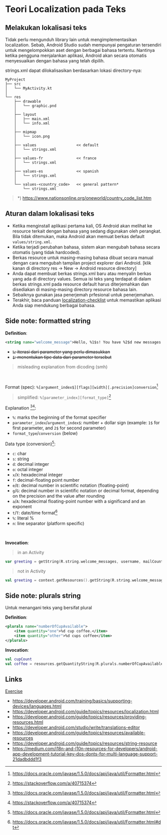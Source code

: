 # Teori Localization pada Teks

## Melakukan lokalisasi teks

Tidak perlu mengunduh library lain untuk mengimplementasikan localization. Sebab, Android Studio sudah mempunyai pengaturan tersendiri untuk mengelompokkan aset dengan berbagai bahasa tertentu. Nantinya ketika pengguna menjalankan aplikasi, Android akan secara otomatis menyesuaikan dengan bahasa yang telah dipilih.

strings.xml dapat dilokalisasikan berdasarkan lokasi directory-nya:

```text
MyProject
├── src
│   └── MyActivity.kt
│
└── res
    ├── drawable
    │   └── graphic.pnd
    │
    ├── layout
    │   ├── main.xml
    │   └── info.xml
    │
    ├── mipmap
    │   └── icon.png
    │
    ├── values                  << default
    │   └── strings.xml
    │
    ├── values-fr               << france
    │   └── strings.xml
    │
    ├── values-es               << spanish
    │   └── strings.xml
    │
    └── values-<country_code>   << general pattern*
        └── strings.xml
```

> \*) https://www.nationsonline.org/oneworld/country_code_list.htm

## Aturan dalam lokalisasi teks

- Ketika menginstall aplikasi pertama kali, OS Android akan melihat ke resource terkait dengan bahasa yang sedang digunakan oleh perangkat. Bila tidak ditemukan, maka Android akan memuat berkas default `values/string.xml`.
- Ketika terjadi perubahan bahasa, sistem akan mengubah bahasa secara otomatis (yang tidak hardcoded).
- Berkas resource untuk masing-masing bahasa dibuat secara manual dengan cara mengubah tampilan project explorer dari Android. [klik kanan di directory res -> New -> Android resource directory]
- Anda dapat membuat berkas strings.xml baru atau menyalin berkas yang ada di directory values. Semua isi teks yang terdapat di dalam berkas strings.xml pada resource default harus diterjemahkan dan disediakan di masing-masing directory resource bahasa lain.
- Sebaiknya gunakan jasa penerjemah prfesional untuk penerjemahan.
- Terakhir, baca panduan [localization-checklist](https://developer.android.com/distribute/best-practices/launch/localization-checklist) untuk memastikan aplikasi Anda siap mendukung berbagai bahasa.

## Side note: formatted string

**Definition**:

```xml
<string name="welcome_message">Hello, %1$s! You have %2$d new messages.</string>
```

- ~~`%`: iterasi dari parameter yang perlu dimasukkan~~
- ~~`$`: menentukan tipe data dari parameter tersebut~~

> misleading explanation from dicoding (smh)

<br />

Format (spec): `%[argument_index$][flags][width][.precision]conversion`[^format_spec]

> simplified: `%[parameter_index][format_type]`[^format_so]

Explanation [^format_spec][^format_so]:

- `%`: marks the beginning of the format specifier
- `parameter_index`/`argument_index$`: number + dollar sign (example: `1$` for first parameter, and `2$` for second parameter)
- `format_type`/`conversion` (below)

Data type (conversion)[^format_spec]:

- `c`: char
- `s`: string
- `d`: decimal integer
- `o`: octal integer
- `x`/`X`: hexadecimal integer
- `f`: decimal-floating point number
- `e`/`E`: decimal number in scientific notation (floating-point)
- `g`/`G`: decimal number in scientific notation or decimal format, depending on the precision and the value after rounding
- `a`/`A`: hexadecimal floating-point number with a significand and an exponent
- `t`/`T`: date/time format[^format_spec_dt]
- `%`: literal %
- `n`: line separator (platform specific)

<br />

**Invocation**:

> in an Activity

```kotlin
var greeting = getString(R.string.welcome_messages, username, mailCount)
```

> not in Activity

```kotlin
val greeting = context.getResources().getString(R.string.welcome_messages, username, mailCount
```

[^format_so]: https://stackoverflow.com/a/40715374
[^format_spec]: https://docs.oracle.com/javase/1.5.0/docs/api/java/util/Formatter.html
[^format_spec_dt]: https://docs.oracle.com/javase/1.5.0/docs/api/java/util/Formatter.html#dt

## Side note: plurals string

Untuk menangani teks yang bersifat plural

**Definition**:

```xml
<plurals name="numberOfCupAvailable">
    <item quantity="one">%d cup coffee.</item>
    <item quantity="other">%d cups coffee</item>
</plurals>
```

**Invocation**:

```kotlin
val cupCount
val coffee = resources.getQuantityString(R.plurals.numberOfCupAvailable, cupCount, cupCount)
```

## Links

[Exercise](./MyProductDetail)

- https://developer.android.com/training/basics/supporting-devices/languages.html
- https://developer.android.com/guide/topics/resources/localization.html
- https://developer.android.com/guide/topics/resources/providing-resources.html
- https://developer.android.com/studio/write/translations-editor
- https://developer.android.com/guide/topics/resources/available-resources
- https://developer.android.com/guide/topics/resources/string-resource
- https://medium.com/i18n-and-l10n-resources-for-developers/android-app-development-tutorial-key-dos-donts-for-multi-language-support-21dadbddd1f3
